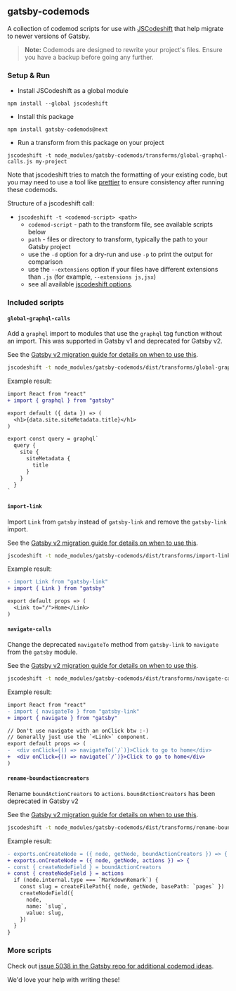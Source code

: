 ## gatsby-codemods

A collection of codemod scripts for use with [JSCodeshift](https://github.com/facebook/jscodeshift) that help migrate to newer versions of Gatsby.

> **Note:** Codemods are designed to rewrite your project's files. Ensure you have a backup before going any further.

### Setup & Run

- Install JSCodeshift as a global module

```
npm install --global jscodeshift
```

- Install this package

```
npm install gatsby-codemods@next
```

- Run a transform from this package on your project

```
jscodeshift -t node_modules/gatsby-codemods/transforms/global-graphql-calls.js my-project
```

Note that jscodeshift tries to match the formatting of your existing code, but you may need to use a tool like [prettier](https://prettier.io/) to ensure consistency after running these codemods.

Structure of a jscodeshift call:

- `jscodeshift -t <codemod-script> <path>`
  - `codemod-script` - path to the transform file, see available scripts below
  - `path` - files or directory to transform, typically the path to your Gatsby project
  - use the `-d` option for a dry-run and use `-p` to print the output for comparison
  - use the `--extensions` option if your files have different extensions than `.js` (for example, `--extensions js,jsx`)
  - see all available [jscodeshift options](https://github.com/facebook/jscodeshift#usage-cli).

### Included scripts

#### `global-graphql-calls`

Add a `graphql` import to modules that use the `graphql` tag function without an import. This was supported in Gatsby v1 and deprecated for Gatsby v2.

See the [Gatsby v2 migration guide for details on when to use this](https://next.gatsbyjs.org/docs/migrating-from-v1-to-v2/#import-graphql-from-gatsby).

```sh
jscodeshift -t node_modules/gatsby-codemods/dist/transforms/global-graphql-calls.js <path>
```

Example result:

```diff
import React from "react"
+ import { graphql } from "gatsby"

export default ({ data }) => (
  <h1>{data.site.siteMetadata.title}</h1>
)

export const query = graphql`
  query {
    site {
      siteMetadata {
        title
      }
    }
  }
`
```


#### `import-link`

Import `Link` from `gatsby` instead of `gatsby-link` and remove the `gatsby-link` import.

See the [Gatsby v2 migration guide for details on when to use this](https://next.gatsbyjs.org/docs/migrating-from-v1-to-v2/#import-link-from-gatsby).

```sh
jscodeshift -t node_modules/gatsby-codemods/dist/transforms/import-link.js <path>
```

Example result:

```diff
- import Link from "gatsby-link"
+ import { Link } from "gatsby"

export default props => (
  <Link to="/">Home</Link>
)
```


#### `navigate-calls`

Change the deprecated `navigateTo` method from `gatsby-link` to `navigate` from the `gatsby` module.

See the [Gatsby v2 migration guide for details on when to use this](https://next.gatsbyjs.org/docs/migrating-from-v1-to-v2/#change-navigateto-to-navigate).

```sh
jscodeshift -t node_modules/gatsby-codemods/dist/transforms/navigate-calls.js <path>
```

Example result:

```diff
import React from "react"
- import { navigateTo } from "gatsby-link"
+ import { navigate } from "gatsby"

// Don't use navigate with an onClick btw :-)
// Generally just use the `<Link>` component.
export default props => (
-  <div onClick={() => navigateTo(`/`)}>Click to go to home</div>
+  <div onClick={() => navigate(`/`)}>Click to go to home</div>
)
```

#### `rename-boundactioncreators`

Rename `boundActionCreators` to `actions`. `boundActionCreators` has been deprecated in Gatsby v2

See the [Gatsby v2 migration guide for details on when to use this](https://next.gatsbyjs.org/docs/migrating-from-v1-to-v2/#rename-boundactioncreators-to-actions).

```sh
jscodeshift -t node_modules/gatsby-codemods/dist/transforms/rename-boundactioncreators.js <path>
```

Example result:

```diff
- exports.onCreateNode = ({ node, getNode, boundActionCreators }) => {
+ exports.onCreateNode = ({ node, getNode, actions }) => {
- const { createNodeField } = boundActionCreators
+ const { createNodeField } = actions
  if (node.internal.type === `MarkdownRemark`) {
    const slug = createFilePath({ node, getNode, basePath: `pages` })
    createNodeField({
      node,
      name: `slug`,
      value: slug,
    })
  }
}
```

### More scripts

Check out [issue 5038 in the Gatsby repo for additional codemod ideas](https://github.com/gatsbyjs/gatsby/issues/5038#issuecomment-411516865).

We'd love your help with writing these!
